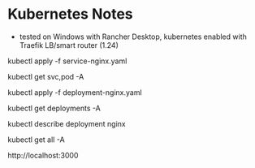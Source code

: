 # Kubernetes Notes

- tested on Windows with Rancher Desktop, kubernetes enabled with Traefik LB/smart router (1.24)

kubectl apply -f service-nginx.yaml

kubectl get svc,pod -A

kubectl apply -f deployment-nginx.yaml

kubectl get deployments -A

kubectl describe deployment nginx

kubectl get all -A

http://localhost:3000
